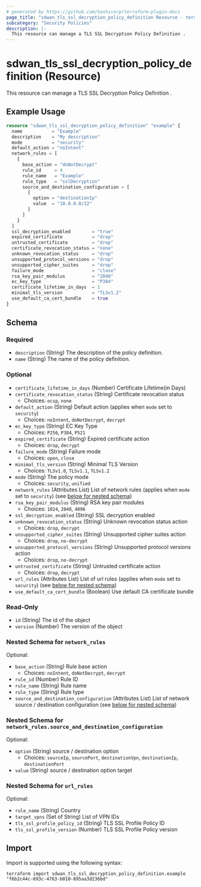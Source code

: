 ```yaml
---
# generated by https://github.com/hashicorp/terraform-plugin-docs
page_title: "sdwan_tls_ssl_decryption_policy_definition Resource - terraform-provider-sdwan"
subcategory: "Security Policies"
description: |-
  This resource can manage a TLS SSL Decryption Policy Definition .
---
```


# sdwan_tls_ssl_decryption_policy_definition (Resource)

This resource can manage a TLS SSL Decryption Policy Definition .

## Example Usage

```terraform
resource "sdwan_tls_ssl_decryption_policy_definition" "example" {
  name           = "Example"
  description    = "My description"
  mode           = "security"
  default_action = "noIntent"
  network_rules = [
    {
      base_action = "doNotDecrypt"
      rule_id     = 4
      rule_name   = "Example"
      rule_type   = "sslDecryption"
      source_and_destination_configuration = [
        {
          option = "destinationIp"
          value  = "10.0.0.0/12"
        }
      ]
    }
  ]
  ssl_decryption_enabled        = "true"
  expired_certificate           = "drop"
  untrusted_certificate         = "drop"
  certificate_revocation_status = "none"
  unknown_revocation_status     = "drop"
  unsupported_protocol_versions = "drop"
  unsupported_cipher_suites     = "drop"
  failure_mode                  = "close"
  rsa_key_pair_modulus          = "2048"
  ec_key_type                   = "P384"
  certificate_lifetime_in_days  = 1
  minimal_tls_version           = "TLSv1.2"
  use_default_ca_cert_bundle    = true
}
```

<!-- schema generated by tfplugindocs -->
## Schema

### Required

- `description` (String) The description of the policy definition.
- `name` (String) The name of the policy definition.

### Optional

- `certificate_lifetime_in_days` (Number) Certificate Lifetime(in Days)
- `certificate_revocation_status` (String) Certificate revocation status
  - Choices: `ocsp`, `none`
- `default_action` (String) Default action (applies when `mode` set to `security`)
  - Choices: `noIntent`, `doNotDecrypt`, `decrypt`
- `ec_key_type` (String) EC Key Type
  - Choices: `P256`, `P384`, `P521`
- `expired_certificate` (String) Expired certificate action
  - Choices: `drop`, `decrypt`
- `failure_mode` (String) Failure mode
  - Choices: `open`, `close`
- `minimal_tls_version` (String) Minimal TLS Version
  - Choices: `TLSv1.0`, `TLSv1.1`, `TLSv1.2`
- `mode` (String) The policy mode
  - Choices: `security`, `unified`
- `network_rules` (Attributes List) List of network rules (applies when `mode` set to `security`) (see [below for nested schema](#nestedatt--network_rules))
- `rsa_key_pair_modulus` (String) RSA key pair modules
  - Choices: `1024`, `2048`, `4096`
- `ssl_decryption_enabled` (String) SSL decryption enabled
- `unknown_revocation_status` (String) Unknown revocation status action
  - Choices: `drop`, `decrypt`
- `unsupported_cipher_suites` (String) Unsupported cipher suites action
  - Choices: `drop`, `no-decrypt`
- `unsupported_protocol_versions` (String) Unsupported protocol versions action
  - Choices: `drop`, `no-decrypt`
- `untrusted_certificate` (String) Untrusted certificate action
  - Choices: `drop`, `decrypt`
- `url_rules` (Attributes List) List of url rules (applies when `mode` set to `security`) (see [below for nested schema](#nestedatt--url_rules))
- `use_default_ca_cert_bundle` (Boolean) Use default CA certificate bundle

### Read-Only

- `id` (String) The id of the object
- `version` (Number) The version of the object

<a id="nestedatt--network_rules"></a>
### Nested Schema for `network_rules`

Optional:

- `base_action` (String) Rule base action
  - Choices: `noIntent`, `doNotDecrypt`, `decrypt`
- `rule_id` (Number) Rule ID
- `rule_name` (String) Rule name
- `rule_type` (String) Rule type
- `source_and_destination_configuration` (Attributes List) List of network source / destination configuration (see [below for nested schema](#nestedatt--network_rules--source_and_destination_configuration))

<a id="nestedatt--network_rules--source_and_destination_configuration"></a>
### Nested Schema for `network_rules.source_and_destination_configuration`

Optional:

- `option` (String) source / destination option
  - Choices: `sourceIp`, `sourcePort`, `destinationVpn`, `destinationIp`, `destinationPort`
- `value` (String) source / destination option target



<a id="nestedatt--url_rules"></a>
### Nested Schema for `url_rules`

Optional:

- `rule_name` (String) Country
- `target_vpns` (Set of String) List of VPN IDs
- `tls_ssl_profile_policy_id` (String) TLS SSL Profile Policy ID
- `tls_ssl_profile_version` (Number) TLS SSL Profile Policy version

## Import

Import is supported using the following syntax:

```shell
terraform import sdwan_tls_ssl_decryption_policy_definition.example "f6b2c44c-693c-4763-b010-895aa3d236bd"
```
